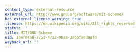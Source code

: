 ```yaml
---
content_type: external-resource
external_url: http://www.gnu.org/software/mit-scheme/
has_external_license_warning: true
license: https://en.wikipedia.org/wiki/All_rights_reserved
status: ''
title: MIT/GNU Scheme
uid: 16ef04a8-7753-4712-9baa-3abbfa0d9afd
wayback_url: ''
---
```

